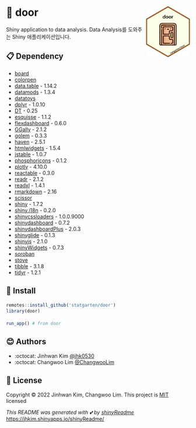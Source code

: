 
# :yellow_heart: door <img src="logo.png" width="120" align="right"/>

Shiny application to data analysis.
Data Analysis를 도와주는 Shiny 애플리케이션입니다.

## :clipboard: Dependency

-   [board](https://github.com/statgarten/board)
-   [colorpen](https://github.com/statgarten/colorpen)
-   [data.table](https://github.com/Rdatatable/data.table) - 1.14.2
-   [datamods](https://github.com/dreamRs/datamods) - 1.3.4
-   [datatoys](https://github.com/statgarten/datatoys)
-   [dplyr](https://github.com/tidyverse/dplyr/) - 1.0.10
-   [DT](https://github.com/rstudio/DT) - 0.25
-   [esquisse](https://github.com/dreamRs/esquisse) - 1.1.2
-   [flexdashboard](https://github.com/rstudio/flexdashboard) - 0.6.0
-   [GGally](https://github.com/ggobi/ggally) - 2.1.2
-   [golem](https://github.com/ThinkR-open/golem) - 0.3.3
-   [haven](https://github.com/tidyverse/haven) - 2.5.1
-   [htmlwidgets](https://github.com/ramnathv/htmlwidgets) - 1.5.4
-   [jstable](https://github.com/jinseob2kim/jstable) - 1.0.7
-   [phosphoricons](https://github.com/dreamRs/phosphoricons) - 0.1.2
-   [plotly](https://github.com/plotly/plotly.R) - 4.10.0
-   [reactable](https://github.com/glin/reactable) - 0.3.0
-   [readr](https://github.com/tidyverse/readr) - 2.1.2
-   [readxl](https://github.com/tidyverse/readxl) - 1.4.1
-   [rmarkdown](https://github.com/rstudio/rmarkdown) - 2.16
-   [scissor](https://github.com/statgarten/scissor)
-   [shiny](https://github.com/rstudio/shiny) - 1.7.2
-   [shiny.i18n](https://github.com/Appsilon/shiny.i18n) - 0.2.0
-   [shinycssloaders](https://github.com/daattali/shinycssloaders) -
    1.0.0.9000
-   [shinydashboard](https://github.com/rstudio/shinydashboard) - 0.7.2
-   [shinydashboardPlus](https://github.com/RinteRface/shinydashboardPlus) -
    2.0.3
-   [shinyglide](https://github.com/juba/shinyglide) - 0.1.3
-   [shinyjs](https://github.com/daattali/shinyjs) - 2.1.0
-   [shinyWidgets](https://github.com/dreamRs/shinyWidgets) - 0.7.3
-   [soroban](https://github.com/statgarten/soroban)
-   [stove](https://github.com/statgarten/stove)
-   [tibble](https://github.com/tidyverse/tibble) - 3.1.8
-   [tidyr](https://github.com/tidyverse/tidyr) - 1.2.1

## :wrench: Install

``` r
remotes::install_github('statgarten/door')
library(door)

run_app() # from door
```

## :blush: Authors

-   :octocat: Jinhwan Kim [@jhk0530](https://github.com/jhk0530)
-   :octocat: Changwoo Lim
    [@ChangwooLim](https://github.com/ChangwooLim)

## :memo: License

Copyright :copyright: 2022 Jinhwan Kim, Changwoo Lim. This project is
[MIT](https://opensource.org/licenses/MIT) licensed

*This README was generated with :two_hearts: by
[shinyReadme](http://github.com/jhk0530/shinyReadme)*
<https://jhkim.shinyapps.io/shinyReadme/>
